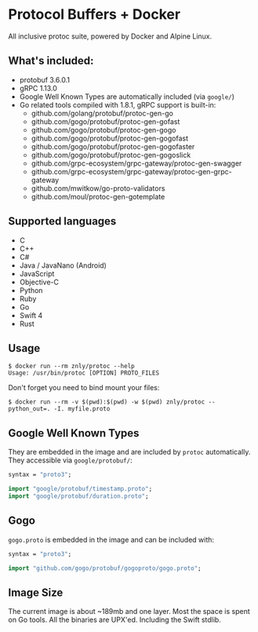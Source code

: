 # Protocol Buffers + Docker
All inclusive protoc suite, powered by Docker and Alpine Linux.

## What's included:
- protobuf 3.6.0.1
- gRPC 1.13.0
- Google Well Known Types are automatically included (via `google/`)
- Go related tools compiled with 1.8.1, gRPC support is built-in:
  - github.com/golang/protobuf/protoc-gen-go
  - github.com/gogo/protobuf/protoc-gen-gofast
  - github.com/gogo/protobuf/protoc-gen-gogo
  - github.com/gogo/protobuf/protoc-gen-gogofast
  - github.com/gogo/protobuf/protoc-gen-gogofaster
  - github.com/gogo/protobuf/protoc-gen-gogoslick
  - github.com/grpc-ecosystem/grpc-gateway/protoc-gen-swagger
  - github.com/grpc-ecosystem/grpc-gateway/protoc-gen-grpc-gateway
  - github.com/mwitkow/go-proto-validators
  - github.com/moul/protoc-gen-gotemplate

## Supported languages
- C
- C++
- C#
- Java / JavaNano (Android)
- JavaScript
- Objective-C
- Python
- Ruby
- Go
- Swift 4
- Rust

## Usage
```
$ docker run --rm znly/protoc --help
Usage: /usr/bin/protoc [OPTION] PROTO_FILES
```

Don't forget you need to bind mount your files:
```
$ docker run --rm -v $(pwd):$(pwd) -w $(pwd) znly/protoc --python_out=. -I. myfile.proto
```

## Google Well Known Types
They are embedded in the image and are included by `protoc` automatically.
They accessible via `google/protobuf/`:
```protobuf
syntax = "proto3";

import "google/protobuf/timestamp.proto";
import "google/protobuf/duration.proto";
```

## Gogo
`gogo.proto` is embedded in the image and can be included with:
```protobuf
syntax = "proto3";

import "github.com/gogo/protobuf/gogoproto/gogo.proto";
```

## Image Size
The current image is about ~189mb and one layer. Most the space is spent on Go tools.
All the binaries are UPX'ed. Including the Swift stdlib.
